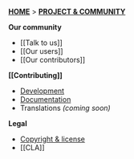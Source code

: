 **[HOME](Home)** > **[PROJECT & COMMUNITY](Snowplow-project-and-community)**

**Our community**
- [[Talk to us]]  
- [[Our users]]  
- [[Our contributors]] 

**[[Contributing]]** 
- [Development](Contributing-to-development)
- [Documentation](Contributing-to-documentation)
- Translations _(coming soon)_

**Legal**  
- [Copyright & license](Copyright-and-license)  
- [[CLA]]